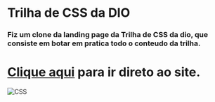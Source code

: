 # Trilha de CSS da DIO

### Fiz um clone da landing page da Trilha de CSS da dio, que consiste em botar em pratica todo o conteudo da trilha.
# [Clique aqui](https://yagoferre.github.io/trilha-css-dio/) para ir direto ao site.
![CSS](https://user-images.githubusercontent.com/103700322/200190818-d015c01f-c048-4a30-a178-9ee6baa684aa.png)
